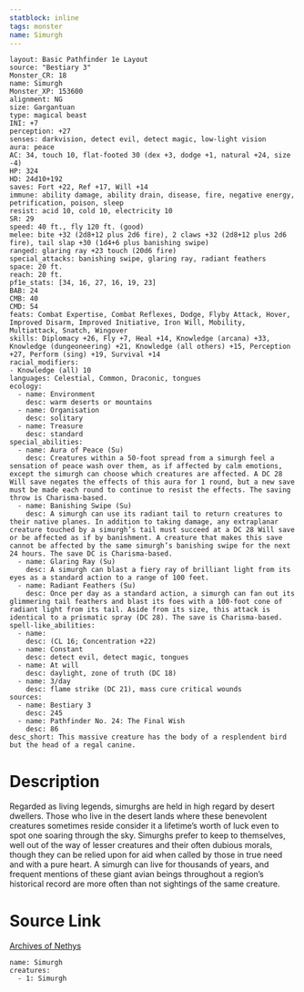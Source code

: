 ```yaml
---
statblock: inline
tags: monster
name: Simurgh
---
```

```statblock
layout: Basic Pathfinder 1e Layout
source: "Bestiary 3"
Monster_CR: 18
name: Simurgh
Monster_XP: 153600
alignment: NG
size: Gargantuan
type: magical beast
INI: +7
perception: +27
senses: darkvision, detect evil, detect magic, low-light vision
aura: peace
AC: 34, touch 10, flat-footed 30 (dex +3, dodge +1, natural +24, size -4)
HP: 324
HD: 24d10+192
saves: Fort +22, Ref +17, Will +14
immune: ability damage, ability drain, disease, fire, negative energy, petrification, poison, sleep
resist: acid 10, cold 10, electricity 10
SR: 29
speed: 40 ft., fly 120 ft. (good)
melee: bite +32 (2d8+12 plus 2d6 fire), 2 claws +32 (2d8+12 plus 2d6 fire), tail slap +30 (1d4+6 plus banishing swipe)
ranged: glaring ray +23 touch (20d6 fire)
special_attacks: banishing swipe, glaring ray, radiant feathers
space: 20 ft.
reach: 20 ft.
pf1e_stats: [34, 16, 27, 16, 19, 23]
BAB: 24
CMB: 40
CMD: 54
feats: Combat Expertise, Combat Reflexes, Dodge, Flyby Attack, Hover, Improved Disarm, Improved Initiative, Iron Will, Mobility, Multiattack, Snatch, Wingover
skills: Diplomacy +26, Fly +7, Heal +14, Knowledge (arcana) +33, Knowledge (dungeoneering) +21, Knowledge (all others) +15, Perception +27, Perform (sing) +19, Survival +14
racial_modifiers:
- Knowledge (all) 10
languages: Celestial, Common, Draconic, tongues
ecology:
  - name: Environment
    desc: warm deserts or mountains
  - name: Organisation
    desc: solitary
  - name: Treasure
    desc: standard
special_abilities:
  - name: Aura of Peace (Su)
    desc: Creatures within a 50-foot spread from a simurgh feel a sensation of peace wash over them, as if affected by calm emotions, except the simurgh can choose which creatures are affected. A DC 28 Will save negates the effects of this aura for 1 round, but a new save must be made each round to continue to resist the effects. The saving throw is Charisma-based.
  - name: Banishing Swipe (Su)
    desc: A simurgh can use its radiant tail to return creatures to their native planes. In addition to taking damage, any extraplanar creature touched by a simurgh’s tail must succeed at a DC 28 Will save or be affected as if by banishment. A creature that makes this save cannot be affected by the same simurgh’s banishing swipe for the next 24 hours. The save DC is Charisma-based.
  - name: Glaring Ray (Su)
    desc: A simurgh can blast a fiery ray of brilliant light from its eyes as a standard action to a range of 100 feet.
  - name: Radiant Feathers (Su)
    desc: Once per day as a standard action, a simurgh can fan out its glimmering tail feathers and blast its foes with a 100-foot cone of radiant light from its tail. Aside from its size, this attack is identical to a prismatic spray (DC 28). The save is Charisma-based.
spell-like_abilities:
  - name:
    desc: (CL 16; Concentration +22)
  - name: Constant
    desc: detect evil, detect magic, tongues
  - name: At will
    desc: daylight, zone of truth (DC 18)
  - name: 3/day
    desc: flame strike (DC 21), mass cure critical wounds
sources:
  - name: Bestiary 3
    desc: 245
  - name: Pathfinder No. 24: The Final Wish
    desc: 86
desc_short: This massive creature has the body of a resplendent bird but the head of a regal canine.
```
# Description
Regarded as living legends, simurghs are held in high regard by desert dwellers. Those who live in the desert lands where these benevolent creatures sometimes reside consider it a lifetime’s worth of luck even to spot one soaring through the sky. Simurghs prefer to keep to themselves, well out of the way of lesser creatures and their often dubious morals, though they can be relied upon for aid when called by those in true need and with a pure heart. A simurgh can live for thousands of years, and frequent mentions of these giant avian beings throughout a region’s historical record are more often than not sightings of the same creature.
# Source Link
[Archives of Nethys](https://aonprd.com/MonsterDisplay.aspx?ItemName=Simurgh)
```encounter-table
name: Simurgh
creatures:
  - 1: Simurgh
```
